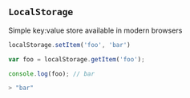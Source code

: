 ##  `LocalStorage` <!-- .element: class="no-transform" -->

Simple key:value store available in modern browsers


```js
localStorage.setItem('foo', 'bar')

var foo = localStorage.getItem('foo');

console.log(foo); // bar
```

```js
> "bar"
```
<!-- .element: class="fragment" -->